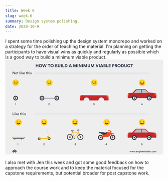 ```yaml
---
title: Week 6
slug: week-6
summary: Design system polishing.
date: 2020-10-9
---
```


I spent some time polishing up the design system monorepo and worked on a strategy for the order of teaching the material. I'm planning on getting the participants to have visual wins as quickly and regularly as possible which is a good way to build a minimum viable product. ![Illustration of a minimum viable product process](/mvp.jpg)

I also met with Jen this week and got some good feedback on how to approach the course work and to keep the material focused for the capstone requirements, but potential broader for post capstone work.
